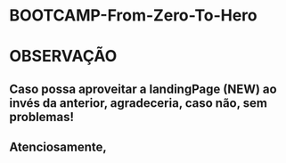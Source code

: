 # BOOTCAMP-From-Zero-To-Hero

<h1> OBSERVAÇÃO </h1>

<h2> Caso possa aproveitar a landingPage (NEW) ao invés da anterior, agradeceria, caso não, sem problemas! <h2>

<h2> Atenciosamente, <h2>
